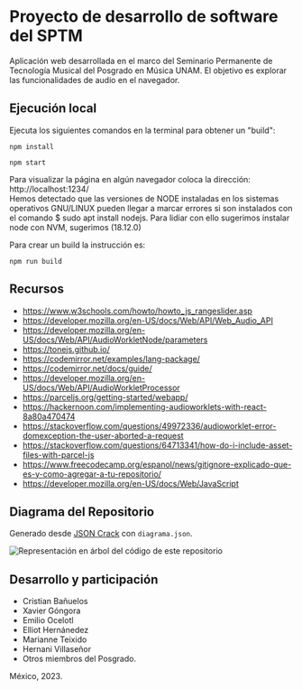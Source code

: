 # Proyecto de desarrollo de software del SPTM

Aplicación web desarrollada en el marco del Seminario Permanente de Tecnología Musical del Posgrado en Música UNAM. El objetivo es explorar las funcionalidades de audio en el navegador.

## Ejecución local

Ejecuta los siguientes comandos en la terminal para obtener un "build":

```
npm install
```

```
npm start
```

Para visualizar la página en algún navegador coloca la dirección: http://localhost:1234/  
Hemos detectado que las versiones de NODE instaladas en los sistemas operativos GNU/LINUX pueden llegar a marcar errores si son instalados con el comando $ sudo apt install nodejs. Para lidiar con ello sugerimos instalar node con NVM, sugerimos (18.12.0) 

Para crear un build la instrucción es:

```
npm run build
```

## Recursos

- https://www.w3schools.com/howto/howto_js_rangeslider.asp
- https://developer.mozilla.org/en-US/docs/Web/API/Web_Audio_API
- https://developer.mozilla.org/en-US/docs/Web/API/AudioWorkletNode/parameters
- https://tonejs.github.io/
- https://codemirror.net/examples/lang-package/
- https://codemirror.net/docs/guide/
- https://developer.mozilla.org/en-US/docs/Web/API/AudioWorkletProcessor
- https://parceljs.org/getting-started/webapp/
- https://hackernoon.com/implementing-audioworklets-with-react-8a80a470474
- https://stackoverflow.com/questions/49972336/audioworklet-error-domexception-the-user-aborted-a-request
- https://stackoverflow.com/questions/64713341/how-do-i-include-asset-files-with-parcel-js
- https://www.freecodecamp.org/espanol/news/gitignore-explicado-que-es-y-como-agregar-a-tu-repositorio/
- https://developer.mozilla.org/en-US/docs/Web/JavaScript

## Diagrama del Repositorio

Generado desde [JSON Crack](https://jsoncrack.com/editor) con `diagrama.json`.

![Representación en árbol del código de este repositorio](/imgs/diagrama.png)


## Desarrollo y participación 

- Cristian Bañuelos  
- Xavier Góngora
- Emilio Ocelotl
- Elliot Hernánedez
- Marianne Teixido
- Hernani Villaseñor
- Otros miembros del Posgrado.

México, 2023.  
